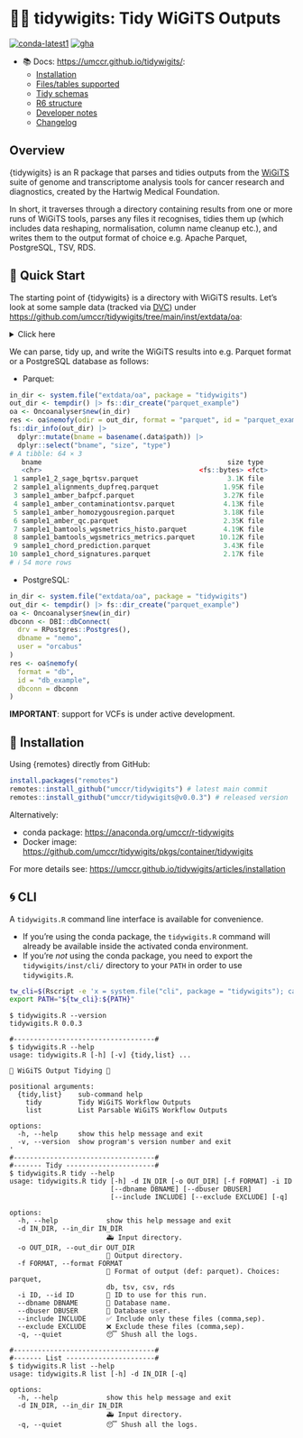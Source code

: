 

<!-- README.md is generated from README.qmd. Please edit that file -->

# 🧬✨ tidywigits: Tidy WiGiTS Outputs

[![conda-latest1](https://anaconda.org/umccr/r-tidywigits/badges/latest_release_date.svg "Conda Latest Release")](https://anaconda.org/umccr/r-tidywigits)
[![gha](https://github.com/umccr/tidywigits/actions/workflows/deploy.yaml/badge.svg "GitHub Actions")](https://github.com/umccr/tidywigits/actions/workflows/deploy.yaml)

- 📚 Docs: https://umccr.github.io/tidywigits/:
  - [Installation](https://umccr.github.io/tidywigits/articles/installation)
  - [Files/tables
    supported](https://umccr.github.io/tidywigits/articles/schemas_raw)
  - [Tidy
    schemas](https://umccr.github.io/tidywigits/articles/schemas_tidy)
  - [R6
    structure](https://umccr.github.io/tidywigits/articles/structure)
  - [Developer
    notes](https://umccr.github.io/tidywigits/articles/developers)
  - [Changelog](https://umccr.github.io/tidywigits/articles/NEWS)

## Overview

{tidywigits} is an R package that parses and tidies outputs from the
[WiGiTS](https://github.com/hartwigmedical/hmftools "WiGiTS suite")
suite of genome and transcriptome analysis tools for cancer research and
diagnostics, created by the Hartwig Medical Foundation.

In short, it traverses through a directory containing results from one
or more runs of WiGiTS tools, parses any files it recognises, tidies
them up (which includes data reshaping, normalisation, column name
cleanup etc.), and writes them to the output format of choice
e.g. Apache Parquet, PostgreSQL, TSV, RDS.

## 🎨 Quick Start

The starting point of {tidywigits} is a directory with WiGiTS results.
Let’s look at some sample data (tracked via [DVC](https://dvc.org/))
under <https://github.com/umccr/tidywigits/tree/main/inst/extdata/oa>:

<details class="code-fold">
<summary>Click here</summary>

``` r
system.file("extdata/oa", package = "tidywigits") |>
  fs::dir_tree(invert = TRUE, glob = "*.dvc")
/Users/pdiakumis/Library/R/arm64/4.5/library/tidywigits/extdata/oa
├── alignments
│   └── sample1.duplicate_freq.tsv
├── amber
│   ├── sample1.amber.baf.pcf
│   ├── sample1.amber.contamination.tsv
│   ├── sample1.amber.homozygousregion.tsv
│   └── sample1.amber.qc
├── bamtools
│   └── sample1.wgsmetrics
├── chord
│   ├── sample1.chord.mutation_contexts.tsv
│   └── sample1.chord.prediction.tsv
├── cobalt
│   ├── cobalt.version
│   ├── sample1.cobalt.gc.median.tsv
│   ├── sample1.cobalt.ratio.median.tsv
│   └── sample1.cobalt.ratio.pcf
├── cuppa
│   ├── sample1.cuppa.pred_summ.tsv
│   ├── sample1.cuppa.vis_data.tsv
│   └── sample1.cuppa_data.tsv.gz
├── lilac
│   ├── sample1.lilac.candidates.coverage.tsv
│   ├── sample1.lilac.qc.tsv
│   └── sample1.lilac.tsv
├── linx
│   ├── germline_annotations
│   │   ├── linx.version
│   │   ├── sample1.linx.germline.breakend.tsv
│   │   ├── sample1.linx.germline.clusters.tsv
│   │   ├── sample1.linx.germline.disruption.tsv
│   │   ├── sample1.linx.germline.driver.catalog.tsv
│   │   ├── sample1.linx.germline.links.tsv
│   │   └── sample1.linx.germline.svs.tsv
│   └── somatic_annotations
│       ├── linx.version
│       ├── sample1.linx.breakend.tsv
│       ├── sample1.linx.clusters.tsv
│       ├── sample1.linx.driver.catalog.tsv
│       ├── sample1.linx.drivers.tsv
│       ├── sample1.linx.fusion.tsv
│       ├── sample1.linx.links.tsv
│       ├── sample1.linx.svs.tsv
│       ├── sample1.linx.vis_copy_number.tsv
│       ├── sample1.linx.vis_fusion.tsv
│       ├── sample1.linx.vis_gene_exon.tsv
│       ├── sample1.linx.vis_protein_domain.tsv
│       ├── sample1.linx.vis_segments.tsv
│       └── sample1.linx.vis_sv_data.tsv
├── purple
│   ├── purple.version
│   ├── sample1.purple.cnv.gene.tsv
│   ├── sample1.purple.cnv.somatic.tsv
│   ├── sample1.purple.driver.catalog.germline.tsv
│   ├── sample1.purple.driver.catalog.somatic.tsv
│   ├── sample1.purple.germline.deletion.tsv
│   ├── sample1.purple.purity.range.tsv
│   ├── sample1.purple.purity.tsv
│   ├── sample1.purple.qc
│   ├── sample1.purple.somatic.clonality.tsv
│   └── sample1.purple.somatic.hist.tsv
├── sage
│   ├── germline
│   │   ├── sample1.sage.bqr.tsv
│   │   ├── sample2.sage.bqr.tsv
│   │   ├── sample2.sage.exon.medians.tsv
│   │   └── sample2.sage.gene.coverage.tsv
│   └── somatic
│       ├── sample1.sage.bqr.tsv
│       ├── sample1.sage.exon.medians.tsv
│       ├── sample1.sage.gene.coverage.tsv
│       └── sample2.sage.bqr.tsv
├── sigs
│   ├── sample1.sig.allocation.tsv
│   └── sample1.sig.snv_counts.csv
├── virusbreakend
│   └── sample1.virusbreakend.vcf.summary.tsv
└── virusinterpreter
    └── sample1.virus.annotated.tsv
```

</details>

We can parse, tidy up, and write the WiGiTS results into e.g. Parquet
format or a PostgreSQL database as follows:

- Parquet:

``` r
in_dir <- system.file("extdata/oa", package = "tidywigits")
out_dir <- tempdir() |> fs::dir_create("parquet_example")
oa <- Oncoanalyser$new(in_dir)
res <- oa$nemofy(odir = out_dir, format = "parquet", id = "parquet_example")
fs::dir_info(out_dir) |>
  dplyr::mutate(bname = basename(.data$path)) |>
  dplyr::select("bname", "size", "type")
# A tibble: 64 × 3
   bname                                              size type 
   <chr>                                       <fs::bytes> <fct>
 1 sample1_2_sage_bqrtsv.parquet                      3.1K file 
 2 sample1_alignments_dupfreq.parquet                1.95K file 
 3 sample1_amber_bafpcf.parquet                      3.27K file 
 4 sample1_amber_contaminationtsv.parquet            4.13K file 
 5 sample1_amber_homozygousregion.parquet            3.18K file 
 6 sample1_amber_qc.parquet                          2.35K file 
 7 sample1_bamtools_wgsmetrics_histo.parquet         4.19K file 
 8 sample1_bamtools_wgsmetrics_metrics.parquet      10.12K file 
 9 sample1_chord_prediction.parquet                  3.43K file 
10 sample1_chord_signatures.parquet                  2.17K file 
# ℹ 54 more rows
```

- PostgreSQL:

``` r
in_dir <- system.file("extdata/oa", package = "tidywigits")
out_dir <- tempdir() |> fs::dir_create("parquet_example")
oa <- Oncoanalyser$new(in_dir)
dbconn <- DBI::dbConnect(
  drv = RPostgres::Postgres(),
  dbname = "nemo",
  user = "orcabus"
)
res <- oa$nemofy(
  format = "db",
  id = "db_example",
  dbconn = dbconn
)
```

**IMPORTANT**: support for VCFs is under active development.

## 🍕 Installation

Using {remotes} directly from GitHub:

``` r
install.packages("remotes")
remotes::install_github("umccr/tidywigits") # latest main commit
remotes::install_github("umccr/tidywigits@v0.0.3") # released version
```

Alternatively:

- conda package: <https://anaconda.org/umccr/r-tidywigits>
- Docker image:
  <https://github.com/umccr/tidywigits/pkgs/container/tidywigits>

For more details see:
<https://umccr.github.io/tidywigits/articles/installation>

## 🌀 CLI

A `tidywigits.R` command line interface is available for convenience.

- If you’re using the conda package, the `tidywigits.R` command will
  already be available inside the activated conda environment.
- If you’re *not* using the conda package, you need to export the
  `tidywigits/inst/cli/` directory to your `PATH` in order to use
  `tidywigits.R`.

``` bash
tw_cli=$(Rscript -e 'x = system.file("cli", package = "tidywigits"); cat(x, "\n")' | xargs)
export PATH="${tw_cli}:${PATH}"
```

    $ tidywigits.R --version
    tidywigits.R 0.0.3

    #-----------------------------------#
    $ tidywigits.R --help
    usage: tidywigits.R [-h] [-v] {tidy,list} ...

    🐠 WiGiTS Output Tidying 🐢

    positional arguments:
      {tidy,list}    sub-command help
        tidy         Tidy WiGiTS Workflow Outputs
        list         List Parsable WiGiTS Workflow Outputs

    options:
      -h, --help     show this help message and exit
      -v, --version  show program's version number and exit
    '
    #-----------------------------------#
    #------- Tidy ----------------------#
    $ tidywigits.R tidy --help
    usage: tidywigits.R tidy [-h] -d IN_DIR [-o OUT_DIR] [-f FORMAT] -i ID
                             [--dbname DBNAME] [--dbuser DBUSER]
                             [--include INCLUDE] [--exclude EXCLUDE] [-q]

    options:
      -h, --help            show this help message and exit
      -d IN_DIR, --in_dir IN_DIR
                            🚑 Input directory.
      -o OUT_DIR, --out_dir OUT_DIR
                            🚀 Output directory.
      -f FORMAT, --format FORMAT
                            🎨 Format of output (def: parquet). Choices: parquet,
                            db, tsv, csv, rds
      -i ID, --id ID        🚩 ID to use for this run.
      --dbname DBNAME       🐶 Database name.
      --dbuser DBUSER       🐢 Database user.
      --include INCLUDE     ✅ Include only these files (comma,sep).
      --exclude EXCLUDE     ❌ Exclude these files (comma,sep).
      -q, --quiet           😴 Shush all the logs.

    #-----------------------------------#
    #------- List ----------------------#
    $ tidywigits.R list --help
    usage: tidywigits.R list [-h] -d IN_DIR [-q]

    options:
      -h, --help            show this help message and exit
      -d IN_DIR, --in_dir IN_DIR
                            🚑 Input directory.
      -q, --quiet           😴 Shush all the logs.
